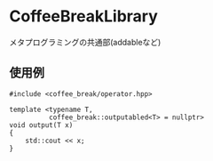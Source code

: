 # CoffeeBreakLibrary
メタプログラミングの共通部(addableなど)

## 使用例
~~~
#include <coffee_break/operator.hpp>

template <typename T,
          coffee_break::outputabled<T> = nullptr>
void output(T x)
{
    std::cout << x;
}
~~~



